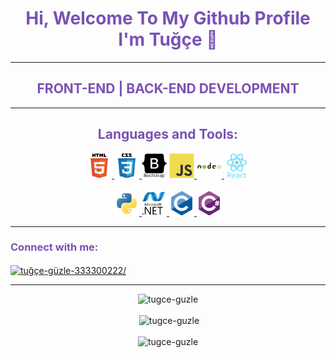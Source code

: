 <h1 align=center style="color:#7952B3">Hi, Welcome To My Github Profile I'm Tuğçe &#128587</h1>

-----
<h2 align=center style="color:#7952B3">FRONT-END | BACK-END DEVELOPMENT</h2>

-----
<h2 align=center style="color:#7952B3">Languages and Tools:</h2>

<div align=center>
<a href="https://www.w3.org/html/" target="_blank" rel="noreferrer"> <img src="https://raw.githubusercontent.com/devicons/devicon/master/icons/html5/html5-original-wordmark.svg" alt="html5" width="40" height="40"/> </a> 
<a href="https://www.w3schools.com/css/" target="_blank" rel="noreferrer"> <img src="https://raw.githubusercontent.com/devicons/devicon/master/icons/css3/css3-original-wordmark.svg" alt="css3" width="40" height="40"/> </a>
<a href="https://getbootstrap.com" target="_blank" rel="noreferrer"> <img src="https://raw.githubusercontent.com/devicons/devicon/master/icons/bootstrap/bootstrap-plain-wordmark.svg" alt="bootstrap" width="40" height="40"/></a> 
<a href="https://developer.mozilla.org/en-US/docs/Web/JavaScript" target="_blank" rel="noreferrer"> <img src="https://raw.githubusercontent.com/devicons/devicon/master/icons/javascript/javascript-original.svg" alt="javascript" width="40" height="40"/> </a> 
<a href="https://nodejs.org" target="_blank" rel="noreferrer"> <img src="https://raw.githubusercontent.com/devicons/devicon/master/icons/nodejs/nodejs-original-wordmark.svg" alt="nodejs" width="40" height="40"/> </a>  
<a href="https://reactjs.org/" target="_blank" rel="noreferrer"> <img src="https://raw.githubusercontent.com/devicons/devicon/master/icons/react/react-original-wordmark.svg" alt="react" width="40" height="40"/> </a>
</div>
<br>
<div align=center>
<a href="https://www.python.org" target="_blank" rel="noreferrer"> <img src="https://raw.githubusercontent.com/devicons/devicon/master/icons/python/python-original.svg" alt="python" width="40" height="40"/> </a> 
<a href="https://dotnet.microsoft.com/" target="_blank" rel="noreferrer"> <img src="https://raw.githubusercontent.com/devicons/devicon/master/icons/dot-net/dot-net-original-wordmark.svg" alt="dotnet" width="40" height="40"/> </a> 
<a href="https://www.cprogramming.com/" target="_blank" rel="noreferrer"> <img src="https://raw.githubusercontent.com/devicons/devicon/master/icons/c/c-original.svg" alt="c" width="40" height="40"/> </a> 
<a href="https://www.w3schools.com/cs/" target="_blank" rel="noreferrer"> <img src="https://raw.githubusercontent.com/devicons/devicon/master/icons/csharp/csharp-original.svg" alt="csharp" width="40" height="40"/> </a>
</div>

------
<h3 align="left" style="color:#7952B3">Connect with me:</h3>
<p align="left">
<a href="https://linkedin.com/in/tuğçe-güzle-333300222/" target="blank"><img align="center" src="https://raw.githubusercontent.com/rahuldkjain/github-profile-readme-generator/master/src/images/icons/Social/linked-in-alt.svg" alt="tuğçe-güzle-333300222/" height="30" width="40" /></a>
</p>

------

<div align=center><img src="https://github-readme-stats.vercel.app/api/top-langs?username=tugce-guzle&show_icons=true&locale=en&layout=compact" alt="tugce-guzle" /></div>
<br>

<div align=center>&nbsp;<img src="https://github-readme-stats.vercel.app/api?username=tugce-guzle&show_icons=true&locale=en" alt="tugce-guzle" /></div>
<br>
<div align=center><img src="https://github-readme-streak-stats.herokuapp.com/?user=tugce-guzle&" alt="tugce-guzle" /></div>
<br>
